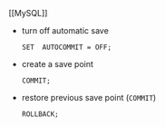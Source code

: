 [[MySQL]]

- turn off automatic save
	```mysql
	SET  AUTOCOMMIT = OFF;
	```
- create a save point
	```mysql
	COMMIT;
	```
- restore previous save point (`COMMIT`)
	```mysql
	ROLLBACK;
	```